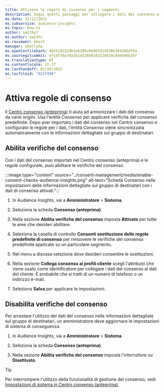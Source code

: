 ```yaml
---
title: Attivare le regole di consenso per i segmenti
description: Segui questi passaggi per collegare i dati del consenso e attivare le verifiche del consenso nelle informazioni dettagliate sul gruppo di destinatari. Un amministratore può anche disabilitare le verifiche del consenso.
ms.date: 11/12/2021
ms.subservice: audience-insights
ms.topic: how-to
author: smithy7
ms.author: smithc
ms.reviewer: mhart
manager: shellyha
ms.openlocfilehash: 4b55c82229b1a6189c0dd67d145386344286df8a
ms.sourcegitcommit: e7cdf36a78a2b1dd2850183224d39c8dde46b26f
ms.translationtype: HT
ms.contentlocale: it-IT
ms.lasthandoff: 02/16/2022
ms.locfileid: "8227498"
---
```

# <a name="activate-consent-rules"></a>Attiva regole di consenso

Il [Centro consenso (anteprima)](../consent-management/overview.md) ti aiuta ad armonizzare i dati del consenso da varie origini. Usa l'entità *Consenso* per applicare verifiche del consenso predefinite. Dopo aver importato i dati del consenso nel Centro consenso e configurato le regole per i dati, l'entità *Consenso* viene sincronizzata automaticamente con le informazioni dettagliate sul gruppo di destinatari.

## <a name="enable-consent-checks"></a>Abilita verifiche del consenso

Con i dati del consenso importati nel Centro consenso (anteprima) e le regole configurate, puoi abilitare le verifiche del consenso. 

:::image type="content" source="../consent-management/media/enable-consent-checks-audience-insights.png" alt-text="Scheda Consenso nelle impostazioni delle informazioni dettagliate sul gruppo di destinatari con i dati di consenso attivati.":::

1. In Audience Insights, vai a **Amministratore** > **Sistema**.

1. Seleziona la scheda **Consenso (anteprima)**.

1. Nella sezione **Abilita verifiche del consenso** imposta **Attivato** per tutte le aree che desideri abilitare.

1. Seleziona la casella di controllo **Consenti sostituzione delle regole predefinite di consenso** per rimuovere le verifiche del consenso predefinite applicate su un particolare segmento. 

1. Nel menu a discesa seleziona dove desideri consentire le sostituzioni.     

1. Nella sezione **Collega consenso ai profili cliente** scegli l'attributo che viene usato come identificatore per collegare i dati del consenso ai dati del cliente. È probabile che si tratti di un numero di telefono o un indirizzo e-mail. 

1. Seleziona **Salva** per applicare le impostazioni.

## <a name="disable-consent-checks"></a>Disabilita verifiche del consenso

Per arrestare l'utilizzo dei dati del consenso nelle informazioni dettagliate sul gruppo di destinatari, un amministratore deve aggiornare le impostazioni di sistema di conseguenza.

1. In Audience Insights, vai a **Amministratore** > **Sistema**.

1. Seleziona la scheda **Consenso (anteprima)**.

1. Nella sezione **Abilita verifiche del consenso** imposta l'interruttore su **Disattivato**.

> [!TIP]
> Per interrompere l'utilizzo della funzionalità di gestione del consenso, vedi [Impostazioni di sistema in Centro consenso (anteprima)](../consent-management/system-settings.md).
